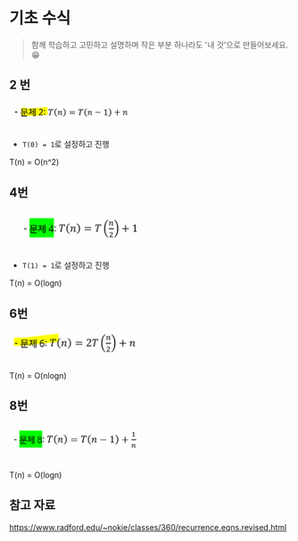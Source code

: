 # 기초 수식

> 함께 학습하고 고민하고 설명하며 작은 부분 하나라도 '내 것'으로 만들어보세요. 😁



## 2 번

![기초수식_2](4_기초수식.assets/기초수식_2.PNG)

- `T(0) = 1`로 설정하고 진행

T(n) = O(n^2)



## 4번

![기초수식_4](4_기초수식.assets/기초수식_4.PNG)

- `T(1) = 1`로 설정하고 진행

T(n) = O(logn)




## 6번

![기초수식_6](4_기초수식.assets/기초수식_6.PNG)

T(n) = O(nlogn)






## 8번

![기초수식_8](4_기초수식.assets/기초수식_8.PNG)

T(n) = O(logn)


## 참고 자료

https://www.radford.edu/~nokie/classes/360/recurrence.eqns.revised.html
